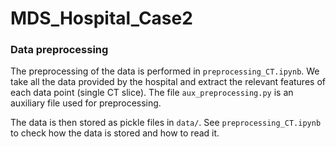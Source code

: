 # MDS_Hospital_Case2

### Data preprocessing

The preprocessing of the data is performed in `preprocessing_CT.ipynb`. We take all the data provided by the hospital and extract the relevant features of each data point (single CT slice).
The file `aux_preprocessing.py` is an auxiliary file used for preprocessing.

The data is then stored as pickle files in `data/`. See `preprocessing_CT.ipynb` to check how the data is stored and how to read it.
